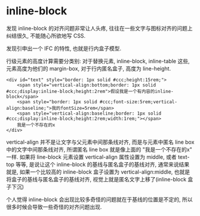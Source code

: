 # inline-block

发现 inline-block 的对齐问题非常让人头疼, 往往在一些文字与图标对齐的问题上纠结很久, 不能随心所欲地写 CSS.

发现引申出一个 IFC 的特性, 也就是行内盒子模型.

行级元素的高度计算需要分类别: 对于替换元素, inline-block, inline-table 这些, 元素高度为他们的 margin-box, 对于行内匿名盒子, 高度为 line-height.
```
<div id="text" style="border: 1px solid #ccc;height:15rem;">
    <span style="vertical-align:bottom;border: 1px solid #ccc;display:inline-block;height:2rem">假设我是一个有内容的inline-block</span>
    <span style="border: 1px solid #ccc;font-size:5rem;vertical-align:baseline;">我的fontSize=5rem</span>
    <span style="vertical-align:baseline;border: 1px solid #ccc;display:inline-block;height:2rem;width:1rem;"></span>
    我是一个不存在的x
</div>
```
vertical-align 并不是让文字与父元素中间那条线对齐, 而是与元素中匿名 line box 中的文字中间那条线对齐, 所谓匿名 line box 就是像上面的 "我是一个不存在的x" 一样.
如果将 line-block 元素设置 vertical-align 属性设置为 middle, 或者 text-top 等等, 是说让这个 inline-block 的基线与匿名盒子的基线对齐, 通常来说结果就是, 如果一个比较高的 inline-block 盒子设置为 vertical-align:middle, 也就是将盒子的基线与匿名盒子的基线对齐, 视觉上就是匿名文字上移了(inline-block 盒子下沉)

个人觉得 inline-block 会出现比较多奇怪的问题就在于基线的位置是不定的, 所以很多时候会导致一些奇怪的对齐问题出现.